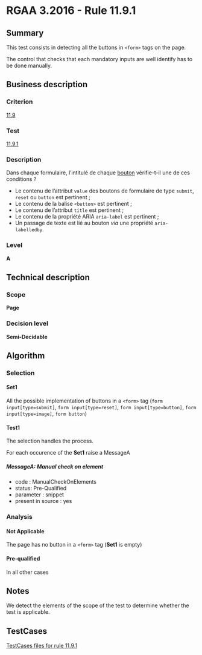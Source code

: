 # RGAA 3.2016 - Rule 11.9.1

## Summary
This test consists in detecting all the buttons in `<form>` tags on the page.

The control that checks that each mandatory inputs are well identify has to be done manually.

## Business description

### Criterion
[11.9](http://references.modernisation.gouv.fr/rgaa-accessibilite/2016/criteres.html#crit-11-9)

### Test
[11.9.1](http://references.modernisation.gouv.fr/rgaa-accessibilite/2016/criteres.html#test-11-9-1)

### Description
<div lang="fr">Dans chaque formulaire, l&#x2019;intitul&#xE9; de chaque <a href="http://references.modernisation.gouv.fr/rgaa-accessibilite/2016/glossaire.html#bouton-formulaire">bouton</a> v&#xE9;rifie-t-il une de ces conditions&nbsp;? <ul><li>Le contenu de l&#x2019;attribut <code lang="en">value</code> des boutons de formulaire de type <code lang="en">submit</code>, <code lang="en">reset</code> ou <code lang="en">button</code> est pertinent&nbsp;;</li> <li>Le contenu de la balise <code lang="en">&lt;button&gt;</code> est pertinent&nbsp;;</li> <li>Le contenu de l&#x2019;attribut <code lang="en">title</code> est pertinent&nbsp;;</li> <li>Le contenu de la propri&#xE9;t&#xE9; ARIA <code lang="en">aria-label</code> est pertinent&nbsp;;</li> <li>Un passage de texte est li&#xE9; au bouton <i>via</i> une propri&#xE9;t&#xE9; <code lang="en">aria-labelledby</code>.</li> </ul></div>

### Level
**A**

## Technical description

### Scope
**Page**

### Decision level
**Semi-Decidable**

## Algorithm

### Selection

#### Set1

All the possible implementation of buttons in a `<form>` tag (`form input[type=submit]`, `form input[type=reset]`, `form input[type=button]`, `form input[type=image]`, `form button`)


#### Test1

The selection handles the process.

For each occurence of the **Set1** raise a MessageA

##### MessageA: Manual check on element

-   code : ManualCheckOnElements
-   status: Pre-Qualified
-   parameter : snippet
-   present in source : yes

### Analysis

#### Not Applicable

The page has no button in a `<form>` tag (**Set1** is empty)

#### Pre-qualified

In all other cases

## Notes

We detect the elements of the scope of the test to determine whether the
test is applicable.



##  TestCases

[TestCases files for rule 11.9.1](https://github.com/Asqatasun/Asqatasun/tree/develop/rules/rules-rgaa3.2016/src/test/resources/testcases/rgaa32016/Rgaa32016Rule110901/)


